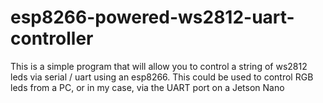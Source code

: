 # esp8266-powered-ws2812-uart-controller
This is a simple program that will allow you to control a string of ws2812 leds via serial / uart using an esp8266.  This could be used to control RGB leds from a PC, or in my case, via the UART port on a Jetson Nano
